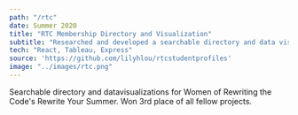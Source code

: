 ```yaml
---
path: "/rtc"
date: Summer 2020
title: "RTC Membership Directory and Visualization"
subtitle: "Researched and developed a searchable directory and data visualizations of Women of Rewriting the Code members for their Rewrite Your Summer program. Won 3rd place of all fellow projects."
tech: "React, Tableau, Express"
source: 'https://github.com/lilyhlou/rtcstudentprofiles'
image: "../images/rtc.png"
---
```

Searchable directory and datavisualizations for Women of Rewriting the Code's Rewrite Your Summer. Won 3rd place of all fellow projects. 
